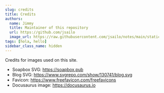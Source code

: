 ```yaml
---
slug: credits
title: Credits
authors:
  name: Jimmy
  title: Maintainer of this repository
  url: https://github.com/jsailo
  image_url: https://raw.githubusercontent.com/jsailo/notes/main/static/img/avatar.png
tags: [hola, hello]
sidebar_class_name: hidden
---
```


Credits for images used on this site.

- Soapbox SVG: https://soapbox.pub
- Blog SVG: https://www.svgrepo.com/show/130741/blog.svg
- Favicon: https://www.freefavicon.com/freefavicons
- Docusaurus image: https://docusaurus.io